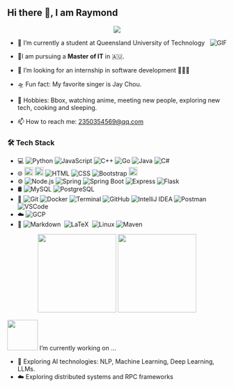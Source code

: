 ## Hi there 👋, I am Raymond

<p align="center">
  <img src="https://readme-typing-svg.demolab.com/?lines=Patience+is+the+key"/>
</p>

<p align="center">
  <img align="right" alt="GIF" src="https://raw.githubusercontent.com/JoeyBling/JoeyBling/master/pic/pusheencode.gif"/>
</p>

+ 🌌 I’m currently a student at Queensland University of Technology




- 🔭I am pursuing a __Master of IT__ in 🇦🇺. 

  

- 👯 I’m looking for an internship in software development 🙇🙇🙇

  

- 🛸 Fun fact: My favorite singer is Jay Chou. 

  

- 🎼 Hobbies: Bbox, watching anime, meeting new people, exploring new tech, cooking and sleeping.

- 📫 How to reach me: 2350354569@qq.com

### 🛠  Tech Stack

+ 💻  ![Python](https://img.shields.io/badge/-Python-333333?style=flat&logo=python)  ![JavaScript](https://img.shields.io/badge/-JavaScript-333333?style=flat&logo=javascript)  ![C++](https://img.shields.io/badge/-C%2B%2B-333333?style=flat&logo=c%2B%2B)  ![Go](https://img.shields.io/badge/-Go-333333?style=flat&logo=go)  ![Java](https://img.shields.io/badge/-Java-007396?style=flat&logo=java)  ![C#](https://img.shields.io/badge/-C%23-239120?style=flat&logo=c-sharp)
+ 🌐 <img height="20" src="https://img.shields.io/badge/React-61DAFB?style=flat&logo=react&logoColor=white"> <img height="20" src="https://img.shields.io/badge/Vue.js-4FC08D?style=flat&logo=vue.js&logoColor=white">  ![HTML](https://img.shields.io/badge/-HTML-E34F26?style=flat&logo=html5) ![CSS](https://img.shields.io/badge/-CSS-1572B6?style=flat&logo=css3) ![Bootstrap](https://img.shields.io/badge/-Bootstrap-1572B6?style=flat&logo=bootstrap)  <img height="20" src="https://img.shields.io/badge/Next.js-000000?style=flat&logo=next.js&logoColor=white">
+ ⚙️  ![Node.js](https://img.shields.io/badge/-Node.js-339933?style=flat&logo=node.js)  ![Spring](https://img.shields.io/badge/-Spring-6DB33F?style=flat&logo=spring)  ![Spring Boot](https://img.shields.io/badge/-Spring%20Boot-6DB33F?style=flat&logo=springboot)  ![Express](https://img.shields.io/badge/-Express-000000?style=flat&logo=express) ![Flask](https://img.shields.io/badge/-Flask-000000?style=flat&logo=flask)
+ 🛢️ ![MySQL](https://img.shields.io/badge/-MySQL-333333?style=flat&logo=mysql)  ![PostgreSQL](https://img.shields.io/badge/-PostgreSQL-333333?style=flat&logo=postgresql) 
+ 🔧 ![Git](https://img.shields.io/badge/-Git-333333?style=flat&logo=git)  ![Docker](https://img.shields.io/badge/-Docker-333333?style=flat&logo=docker)  ![Terminal](https://img.shields.io/badge/-Terminal-333333?style=flat&logo=gnu-bash)  ![GitHub](https://img.shields.io/badge/-GitHub-333333?style=flat&logo=github)  ![IntelliJ IDEA](https://img.shields.io/badge/-IntelliJ%20IDEA-333333?style=flat&logo=intellij-idea)  ![Postman](https://img.shields.io/badge/-Postman-FF6C37?style=flat&logo=postman)  ![VSCode](https://img.shields.io/badge/-VSCode-007ACC?style=flat&logo=visual-studio-code)
+ ☁️ ![GCP](https://img.shields.io/badge/-GCP-4285F4?style=flat&logo=google-cloud)
+ 🧰  ![Markdown](https://img.shields.io/badge/-Markdown-333333?style=flat&logo=markdown)  ![LaTeX](https://img.shields.io/badge/-LaTeX-333333?style=flat&logo=latex)  ![Linux](https://img.shields.io/badge/-Linux-333333?style=flat&logo=linux)  ![Maven](https://img.shields.io/badge/-Maven-333333?style=flat&logo=apachemaven)

<div align="center">
  <img src="https://github-readme-stats.vercel.app/api?username=ZTHLLY&theme=tokyonight&show_icons=true" height="180em"/>
  <img src="https://github-readme-stats.vercel.app/api/top-langs/?username=ZTHLLY&theme=tokyonight&show_icons=true&layout=compact" height="180em"/>
</div>



<img src="https://raw.githubusercontent.com/alexnaiman/alexnaiman/master/resources/PusheenCompute.gif" width="70px" /> I’m currently working on ...

+ 🤖 Exploring AI technologies: NLP, Machine Learning, Deep Learning, LLMs.
+ ☁️ Exploring distributed systems and RPC frameworks
